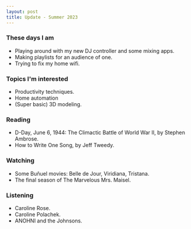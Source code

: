 ```yaml
---
layout: post
title: Update - Summer 2023
---
```


### These days I am

- Playing around with my new DJ controller and some mixing apps.
- Making playlists for an audience of one.
- Trying to fix my home wifi.

### Topics I'm interested

- Productivity techniques.
- Home automation
- (Super basic) 3D modeling.

### Reading

- D-Day, June 6, 1944: The Climactic Battle of World War II,  by Stephen Ambrose.
- How to Write One Song, by Jeff Tweedy.

### Watching

- Some Buñuel movies: Belle de Jour, Viridiana, Tristana.
- The final season of The Marvelous Mrs. Maisel.

### Listening
- Caroline Rose.
- Caroline Polachek.
- ANOHNI and the Johnsons.
